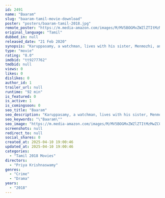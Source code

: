 ```yaml
---
id: 2491
name: "Baaram"
slug: "baaram-tamil-movie-download"
poster: "posters/baaram-tamil-2018.jpg"
remote_poster: "https://m.media-amazon.com/images/M/MV5BOGMxZWZlZTItMzMwZC00OWIwLWI3ZWEtMDZlZjc3MzIzMmViXkEyXkFqcGdeQXVyNDE0NjIwMTQ@._V1_SX300.jpg"
original_language: "Tamil"
dubbed_in: null
released_date: "21 Feb 2020"
synopsis: "Karuppasamy, a watchman, lives with his sister, Menmozhi, and her family in Tamil Nadu. Early one morning, Karuppasamy is involved in a hit-and-run accident and breaks his hip. 8 days later, he is dead. How did Karuppasamy die?"
type: "movie"
rating: "8.0"
imdbid: "tt9277762"
tmdbid: null
views: 0
likes: 0
dislikes: 0
author_id: 1
trailer_url: null
runtime: "92 min"
is_featured: 0
is_active: 1
is_comingsoon: 0
seo_title: "Baaram"
seo_description: "Karuppasamy, a watchman, lives with his sister, Menmozhi, and her family in Tamil Nadu. Early one morning, Karuppasamy is involved in a hit-and-run accident and breaks his hip. 8 days later, he is dead. How did Karuppasamy die?"
seo_keywords: "\"Baaram\""
seo_image: "https://m.media-amazon.com/images/M/MV5BOGMxZWZlZTItMzMwZC00OWIwLWI3ZWEtMDZlZjc3MzIzMmViXkEyXkFqcGdeQXVyNDE0NjIwMTQ@._V1_SX300.jpg"
screenshots: null
redirect_to: null
social_shares: 0
created_at: 2025-04-10 19:00:46
updated_at: 2025-04-10 19:00:46
categories:
  - "Tamil 2018 Movies"
directors:
  - "Priya Krishnaswamy"
genres:
  - "Crime"
  - "Drama"
years:
  - "2018"
---
```

